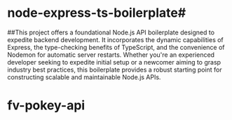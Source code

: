 # node-express-ts-boilerplate#

##This project offers a foundational Node.js API boilerplate designed to expedite backend development. It incorporates the dynamic capabilities of Express, the type-checking benefits of TypeScript, and the convenience of Nodemon for automatic server restarts. Whether you're an experienced developer seeking to expedite initial setup or a newcomer aiming to grasp industry best practices, this boilerplate provides a robust starting point for constructing scalable and maintainable Node.js APIs.
# fv-pokey-api
